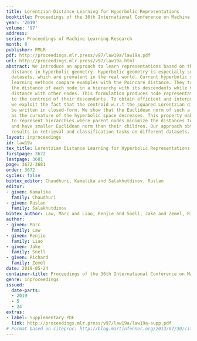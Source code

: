 ```yaml
---
title: Lorentzian Distance Learning for Hyperbolic Representations
booktitle: Proceedings of the 36th International Conference on Machine Learning
year: '2019'
volume: '97'
address: 
series: Proceedings of Machine Learning Research
month: 0
publisher: PMLR
pdf: http://proceedings.mlr.press/v97/law19a/law19a.pdf
url: http://proceedings.mlr.press/v97/law19a.html
abstract: We introduce an approach to learn representations based on the Lorentzian
  distance in hyperbolic geometry. Hyperbolic geometry is especially suited to hierarchically-structured
  datasets, which are prevalent in the real world. Current hyperbolic representation
  learning methods compare examples with the Poincaré distance. They try to minimize
  the distance of each node in a hierarchy with its descendants while maximizing its
  distance with other nodes. This formulation produces node representations close
  to the centroid of their descendants. To obtain efficient and interpretable algorithms,
  we exploit the fact that the centroid w.r.t the squared Lorentzian distance can
  be written in closed-form. We show that the Euclidean norm of such a centroid decreases
  as the curvature of the hyperbolic space decreases. This property makes it appropriate
  to represent hierarchies where parent nodes minimize the distances to their descendants
  and have smaller Euclidean norm than their children. Our approach obtains state-of-the-art
  results in retrieval and classification tasks on different datasets.
layout: inproceedings
id: law19a
tex_title: Lorentzian Distance Learning for Hyperbolic Representations
firstpage: 3672
lastpage: 3681
page: 3672-3681
order: 3672
cycles: false
bibtex_editor: Chaudhuri, Kamalika and Salakhutdinov, Ruslan
editor:
- given: Kamalika
  family: Chaudhuri
- given: Ruslan
  family: Salakhutdinov
bibtex_author: Law, Marc and Liao, Renjie and Snell, Jake and Zemel, Richard
author:
- given: Marc
  family: Law
- given: Renjie
  family: Liao
- given: Jake
  family: Snell
- given: Richard
  family: Zemel
date: 2019-05-24
container-title: Proceedings of the 36th International Conference on Machine Learning
genre: inproceedings
issued:
  date-parts:
  - 2019
  - 5
  - 24
extras:
- label: Supplementary PDF
  link: http://proceedings.mlr.press/v97/law19a/law19a-supp.pdf
# Format based on citeproc: http://blog.martinfenner.org/2013/07/30/citeproc-yaml-for-bibliographies/
---
```

